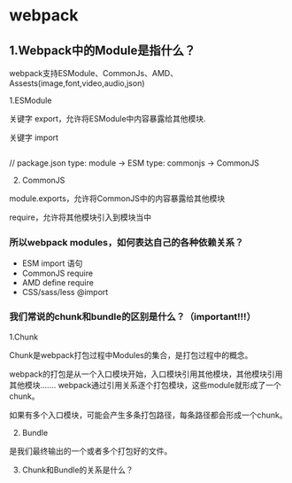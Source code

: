  # webpack

 ## 1.Webpack中的Module是指什么？

 webpack支持ESModule、CommonJs、AMD、Assests(image,font,video,audio,json)

 1.ESModule

 关键字 export，允许将ESModule中内容暴露给其他模块.
 
 关键字 import

 ```js
 ```

 // package.json
 type: module -> ESM
 type: commonjs -> CommonJS

 2. CommonJS

 module.exports，允许将CommonJS中的内容暴露给其他模块

 require，允许将其他模块引入到模块当中


### 所以webpack modules，如何表达自己的各种依赖关系？

* ESM import 语句
* CommonJS require
* AMD define require
* CSS/sass/less @import

### 我们常说的chunk和bundle的区别是什么？（important!!!）

1.Chunk

Chunk是webpack打包过程中Modules的集合，是打包过程中的概念。

webpack的打包是从一个入口模块开始，入口模块引用其他模块，其他模块引用其他模块.......
webpack通过引用关系逐个打包模块，这些module就形成了一个chunk。

如果有多个入口模块，可能会产生多条打包路径，每条路径都会形成一个chunk。

2. Bundle

是我们最终输出的一个或者多个打包好的文件。

3. Chunk和Bundle的关系是什么？